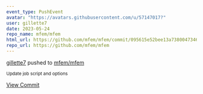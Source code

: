 ```yaml
---
event_type: PushEvent
avatar: "https://avatars.githubusercontent.com/u/57147017?"
user: gillette7
date: 2023-05-24
repo_name: mfem/mfem
html_url: https://github.com/mfem/mfem/commit/095615e52bee13a73800473463167fcd78946784
repo_url: https://github.com/mfem/mfem
---
```


<a href='https://github.com/gillette7' target='_blank'>gillette7</a> pushed to <a href='https://github.com/mfem/mfem' target='_blank'>mfem/mfem</a>

<small>Update job script and options</small>

<a href='https://github.com/mfem/mfem/commit/095615e52bee13a73800473463167fcd78946784' target='_blank'>View Commit</a>